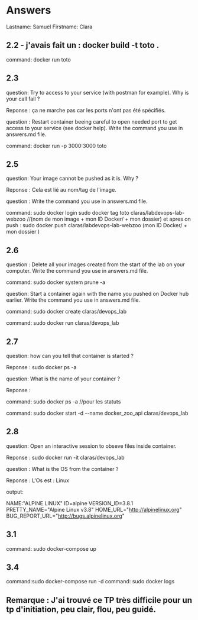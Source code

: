 # Answers

Lastname: Samuel
Firstname: Clara

## 2.2 - j'avais fait un : docker build -t toto .
command: docker run toto

## 2.3
question: Try to access to your service (with postman for example). Why is your call fail ?

Reponse : ça ne marche pas car les ports n'ont pas été spécifiés.

question : Restart container beeing careful to open needed port to get access to your service (see docker help). Write the command you use in answers.md file.

command: docker run -p 3000:3000 toto

## 2.5
question: Your image cannot be pushed as it is. Why ?

Reponse : Cela est lié au nom/tag de l'image.

question : Write the command you use in answers.md file.

command: sudo docker login
        sudo docker tag toto claras/labdevops-lab-webzoo //(nom de mon image + mon ID Docker/ + mon dossier)
        et apres on push : sudo docker push claras/labdevops-lab-webzoo (mon ID Docker/ + mon dossier )

## 2.6
question : Delete all your images created from the start of the lab on your computer. Write the command you use in answers.md file.

command: sudo docker system prune -a

question: Start a container again with the name you pushed on Docker hub earlier. Write the command you use in answers.md file.

command: sudo docker create claras/devops_lab


command: sudo docker run claras/devops_lab

## 2.7
question: how can you tell that container is started ?

Reponse : sudo docker ps -a

question: What is the name of your container ?

Reponse :  

command: sudo docker ps -a //pour les statuts

command: sudo docker start -d --name docker_zoo_api claras/devops_lab

## 2.8
question: Open an interactive session to obseve files inside container.

Reponse : sudo docker run -it claras/devops_lab

question : What is the OS from the container ?

Reponse : L'Os est : Linux

output:

NAME:"ALPINE LINUX"
ID=alpine
VERSION_ID=3.8.1
PRETTY_NAME="Alpine Linux v3.8"
HOME_URL="http://alpinelinux.org"
BUG_REPORT_URL="http://bugs.alpinelinux.org"

## 3.1
command: sudo docker-compose up

## 3.4
command:sudo docker-compose run -d
command: sudo docker logs




## Remarque : J'ai trouvé ce TP très difficile pour un tp d'initiation, peu clair, flou, peu guidé.
